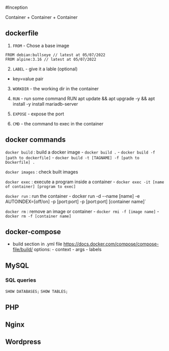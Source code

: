 #Inception

Container + Container + Container

## dockerfile

1. `FROM` - Chose a base image
```
FROM debian:bullseye // latest at 05/07/2022
FROM alpine:3.16 // latest at 05/07/2022
```

2. `LABEL` - give it a lable (optional)
- key=value pair

3. `WORKDIR` - the working dir in the container

4. `RUN` - run some command
RUN apt update && apt upgrade -y && apt install -y install mariadb-server

5. `EXPOSE` - expose the port

6. `CMD` - the command to exec in the container


## docker commands
`docker build` : build a docker image
	- `docker build .`
	- `docker build -f [path to dockerfile]`
	- `docker build -t [TAGNAME] -f [path to Dockerfile] .`

`docker images` : check built images

`docker exec` : execute a program inside a container
	- `docker exec -it [name of container] [program to exec]`

`docker run` : run the container
	- docker run -d --name [name] -e AUTOINDEX=[off/on] -p [port:port] -p [port:port] [container name]`

`docker rm` : remove an image or container
	- `docker rmi -f [image name]`
	- `docker rm -f [container name]`

## docker-compose

- build section in .yml file
	https://docs.docker.com/compose/compose-file/build/
	options:
		- context
		- args
		- labels

## MySQL

### SQL queries
`SHOW DATABASES;`
`SHOW TABLES;`

## PHP

## Nginx

## Wordpress


